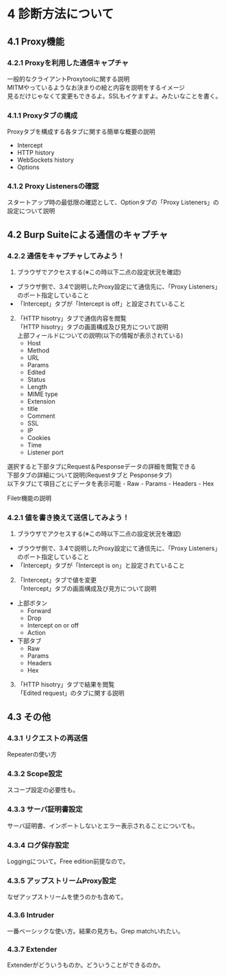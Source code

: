 # 4 診断方法について
## 4.1 Proxy機能
### 4.2.1 Proxyを利用した通信キャプチャ
一般的なクライアントProxytoolに関する説明  
MITMやっているようなお決まりの絵と内容を説明をするイメージ  
見るだけじゃなくて変更もできるよ。SSLもイケますよ。みたいなことを書く。

### 4.1.1 Proxyタブの構成
Proxyタブを構成する各タブに関する簡単な概要の説明  
- Intercept
- HTTP history
- WebSockets history
- Options

### 4.1.2 Proxy Listenersの確認
スタートアップ時の最低限の確認として、Optionタブの「Proxy Listeners」の設定について説明  
## 4.2 Burp Suiteによる通信のキャプチャ
### 4.2.2 通信をキャプチャしてみよう！
1. ブラウザでアクセスする(※この時以下二点の設定状況を確認)
  - ブラウザ側で、3.4で説明したProxy設定にて通信先に、「Proxy Listeners」のポート指定していること
  - 「Intercept」タブが「Intercept is off」と設定されていること
2. 「HTTP hisotry」タブで通信内容を閲覧  
  「HTTP hisotry」タブの画面構成及び見方について説明  
  上部フィールドについての説明(以下の情報が表示されている)
    - Host
    - Method
    - URL
    - Params
    - Edited
    - Status
    - Length
    - MIME type
    - Extension
    - title
    - Comment
    - SSL
    - IP
    - Cookies
    - Time
    - Listener port

  選択すると下部タブにRequest＆Pesponseデータの詳細を閲覧できる  
  下部タブの詳細について説明(Requestタブと Pesponseタブ)  
  以下タブにて項目ごとにデータを表示可能
    - Raw
    - Params
    - Headers
    - Hex

  Filetr機能の説明

### 4.2.1 値を書き換えて送信してみよう！
1. ブラウザでアクセスする(※この時以下二点の設定状況を確認)
  - ブラウザ側で、3.4で説明したProxy設定にて通信先に、「Proxy Listeners」のポート指定していること
  - 「Intercept」タブが「Intercept is on」と設定されていること
2. 「Intercept」タブで値を変更  
「Intercept」タブの画面構成及び見方について説明
  - 上部ボタン
    - Forward
    - Drop
    - Intercept on or off
    - Action
  - 下部タブ
    - Raw
    - Params
    - Headers
    - Hex
3. 「HTTP hisotry」タブで結果を閲覧  
「Edited request」のタブに関する説明

## 4.3 その他

### 4.3.1 リクエストの再送信

Repeaterの使い方

### 4.3.2 Scope設定

スコープ設定の必要性も。

### 4.3.3 サーバ証明書設定

サーバ証明書、インポートしないとエラー表示されることについても。

### 4.3.4 ログ保存設定

Loggingについて。Free edition前提なので。

### 4.3.5 アップストリームProxy設定

なぜアップストリームを使うのかも含めて。

### 4.3.6 Intruder

一番ベーシックな使い方。結果の見方も。Grep matchいれたい。

### 4.3.7 Extender

Extenderがどういうものか。どういうことができるのか。
